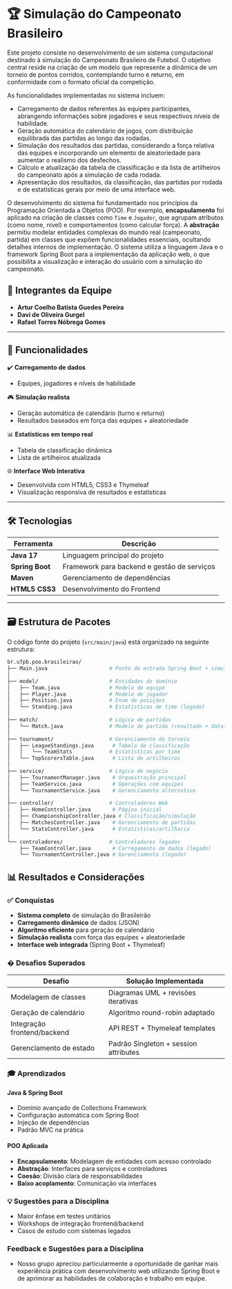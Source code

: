 # 🏆 Simulação do Campeonato Brasileiro

Este projeto consiste no desenvolvimento de um sistema computacional destinado à simulação do Campeonato Brasileiro de Futebol. O objetivo central reside na criação de um modelo que represente a dinâmica de um torneio de pontos corridos, contemplando turno e returno, em conformidade com o formato oficial da competição.

As funcionalidades implementadas no sistema incluem:
*   Carregamento de dados referentes às equipes participantes, abrangendo informações sobre jogadores e seus respectivos níveis de habilidade.
*   Geração automática do calendário de jogos, com distribuição equilibrada das partidas ao longo das rodadas.
*   Simulação dos resultados das partidas, considerando a força relativa das equipes e incorporando um elemento de aleatoriedade para aumentar o realismo dos desfechos.
*   Cálculo e atualização da tabela de classificação e da lista de artilheiros do campeonato após a simulação de cada rodada.
*   Apresentação dos resultados, da classificação, das partidas por rodada e de estatísticas gerais por meio de uma interface web.

O desenvolvimento do sistema foi fundamentado nos princípios da Programação Orientada a Objetos (POO). Por exemplo, **encapsulamento** foi aplicado na criação de classes como `Time` e `Jogador`, que agrupam atributos (como nome, nível) e comportamentos (como calcular força). A **abstração** permitiu modelar entidades complexas do mundo real (campeonato, partida) em classes que expõem funcionalidades essenciais, ocultando detalhes internos de implementação. O sistema utiliza a linguagem Java e o framework Spring Boot para a implementação da aplicação web, o que possibilita a visualização e interação do usuário com a simulação do campeonato.

## 👥 Integrantes da Equipe

- **Artur Coelho Batista Guedes Pereira**
- **Davi de Oliveira Gurgel**
- **Rafael Torres Nóbrega Gomes**

---

## 🚀 Funcionalidades

✔️ **Carregamento de dados**  
   - Equipes, jogadores e níveis de habilidade  
   
🎮 **Simulação realista**  
   - Geração automática de calendário (turno e returno)  
   - Resultados baseados em força das equipes + aleatoriedade  

📊 **Estatísticas em tempo real**  
   - Tabela de classificação dinâmica  
   - Lista de artilheiros atualizada  

🌐 **Interface Web Interativa**  
   - Desenvolvida com HTML5, CSS3 e Thymeleaf  
   - Visualização responsiva de resultados e estatísticas  

---

## 🛠️ Tecnologias

| Ferramenta           | Descrição                                  |
|----------------------|--------------------------------------------|
| **Java 17**          | Linguagem principal do projeto            |
| **Spring Boot**      | Framework para backend e gestão de serviços|
| **Maven**            | Gerenciamento de dependências             |
| **HTML5 CSS3**              | Desenvolvimento do Frontend                      |

---

## 🗃️ Estrutura de Pacotes

O código fonte do projeto (`src/main/java`) está organizado na seguinte estrutura:

```bash
br.ufpb.poo.brasileirao/
├── Main.java                    # Ponto de entrada Spring Boot + simulador console
│
├── model/                       # Entidades do domínio
│   ├── Team.java                # Modelo de equipe
│   ├── Player.java              # Modelo de jogador
│   ├── Position.java            # Enum de posições
│   └── Standing.java            # Estatísticas de time (legado)
│
├── match/                       # Lógica de partidas
│   └── Match.java               # Modelo de partida (resultado + data)
│
├── tournament/                  # Gerenciamento do torneio
│   ├── LeagueStandings.java      # Tabela de classificação
│   │   └── TeamStats            # Estatísticas por time
│   └── TopScorersTable.java      # Lista de artilheiros
│
├── service/                     # Lógica de negócio
│   ├── TournamentManager.java    # Orquestração principal
│   ├── TeamService.java          # Operações com equipes
│   └── TournamentService.java    # Gerenciamento alternativo
│
├── controller/                  # Controladores Web
│   ├── HomeController.java       # Página inicial
│   ├── ChampionshipController.java # Classificação/simulação
│   ├── MatchesController.java    # Gerenciamento de partidas
│   └── StatsController.java      # Estatísticas/artilharia
│
└── controladores/               # Controladores legados
    ├── TeamController.java       # Carregamento de dados (legado)
    └── TournamentController.java # Gerenciamento (legado)

```
## 📊 Resultados e Considerações

### ✅ Conquistas
- **Sistema completo** de simulação do Brasileirão  
- **Carregamento dinâmico** de dados (JSON)  
- **Algoritmo eficiente** para geração de calendário  
- **Simulação realista** com força das equipes + aleatoriedade  
- **Interface web integrada** (Spring Boot + Thymeleaf)  

### �️ Desafios Superados
| Desafio                      | Solução Implementada               |
|------------------------------|-------------------------------------|
| Modelagem de classes         | Diagramas UML + revisões iterativas|
| Geração de calendário        | Algoritmo round-robin adaptado     |
| Integração frontend/backend  | API REST + Thymeleaf templates     |
| Gerenciamento de estado      | Padrão Singleton + session attributes |

### 🎓 Aprendizados

#### Java & Spring Boot
- Domínio avançado de Collections Framework  
- Configuração automática com Spring Boot  
- Injeção de dependências  
- Padrão MVC na prática  

#### POO Aplicada
- **Encapsulamento**: Modelagem de entidades com acesso controlado  
- **Abstração**: Interfaces para serviços e controladores  
- **Coesão**: Divisão clara de responsabilidades  
- **Baixo acoplamento**: Comunicação via interfaces  

### 💡 Sugestões para a Disciplina
- Maior ênfase em testes unitários  
- Workshops de integração frontend/backend  
- Casos de estudo com sistemas legados  

### Feedback e Sugestões para a Disciplina

* Nosso grupo apreciou particularmente a oportunidade de ganhar mais experiência prática com desenvolvimento web utilizando Spring Boot e de aprimorar as habilidades de colaboração e trabalho em equipe.
